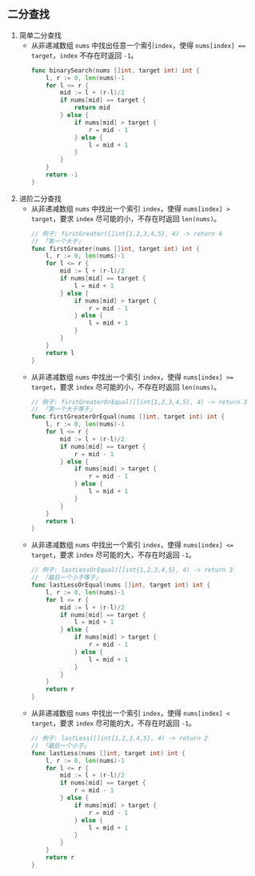 

## 二分查找
1. 简单二分查找
    - 从非递减数组 `nums` 中找出任意一个索引`index`，使得 `nums[index] == target`，`index` 不存在时返回 `-1`。
        ``` go
        func binarySearch(nums []int, target int) int {
            l, r := 0, len(nums)-1
            for l <= r {
                mid := l + (r-l)/2
                if nums[mid] == target {
                    return mid
                } else {
                    if nums[mid] > target {
                        r = mid - 1
                    } else {
                        l = mid + 1
                    }
                }
            }
            return -1
        }
        ```
2. 进阶二分查找
    - 从非递减数组 `nums` 中找出一个索引 `index`，使得 `nums[index] > target`，要求 `index` 尽可能的小，不存在时返回 `len(nums)`。
        ``` go
        // 例子: firstGreater([]int{1,2,3,4,5}, 4) -> return 4
        // 「第一个大于」
        func firstGreater(nums []int, target int) int {
            l, r := 0, len(nums)-1
            for l <= r {
                mid := l + (r-l)/2
                if nums[mid] == target {
                    l = mid + 1
                } else {
                    if nums[mid] > target {
                        r = mid - 1
                    } else {
                        l = mid + 1
                    }
                }
            }
            return l
        }
        ```
    - 从非递减数组 `nums` 中找出一个索引 `index`，使得 `nums[index] >= target`，要求 `index` 尽可能的小，不存在时返回 `len(nums)`。
        ``` go
        // 例子: firstGreaterOrEqual([]int{1,2,3,4,5}, 4) -> return 3
        // 「第一个大于等于」
        func firstGreaterOrEqual(nums []int, target int) int {
            l, r := 0, len(nums)-1
            for l <= r {
                mid := l + (r-l)/2
                if nums[mid] == target {
                    r = mid - 1
                } else {
                    if nums[mid] > target {
                        r = mid - 1
                    } else {
                        l = mid + 1
                    }
                }
            }
            return l
        }
        ```
    - 从非递减数组 `nums` 中找出一个索引 `index`，使得 `nums[index] <= target`，要求 `index` 尽可能的大，不存在时返回 `-1`。
        ``` go
        // 例子: lastLessOrEqual([]int{1,2,3,4,5}, 4) -> return 3
        // 「最后一个小于等于」
        func lastLessOrEqual(nums []int, target int) int {
            l, r := 0, len(nums)-1
            for l <= r {
                mid := l + (r-l)/2
                if nums[mid] == target {
                    l = mid + 1
                } else {
                    if nums[mid] > target {
                        r = mid - 1
                    } else {
                        l = mid + 1
                    }
                }
            }
            return r
        }
        ```
    - 从非递减数组 `nums` 中找出一个索引 `index`，使得 `nums[index] < target`，要求 `index` 尽可能的大，不存在时返回 `-1`。
        ``` go
        // 例子: lastLess([]int{1,2,3,4,5}, 4) -> return 2
        // 「最后一个小于」
        func lastLess(nums []int, target int) int {
            l, r := 0, len(nums)-1
            for l <= r {
                mid := l + (r-l)/2
                if nums[mid] == target {
                    r = mid - 1
                } else {
                    if nums[mid] > target {
                        r = mid - 1
                    } else {
                        l = mid + 1
                    }
                }
            }
            return r
        }
        ```
